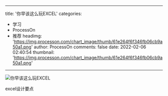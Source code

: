 
---
title: '你早该这么玩EXCEL'
categories: 
 - 学习
 - ProcessOn
 - 推荐
headimg: 'https://img.processon.com/chart_image/thumb/61e264f6f346fb06cb9a50a1.png'
author: ProcessOn
comments: false
date: 2022-02-06 02:40:54
thumbnail: 'https://img.processon.com/chart_image/thumb/61e264f6f346fb06cb9a50a1.png'
---

<div>   
<img class="thumb" alt="你早该这么玩EXCEL" src="https://img.processon.com/chart_image/thumb/61e264f6f346fb06cb9a50a1.png" referrerpolicy="no-referrer">
<p>excel设计要点</p>  
</div>
            